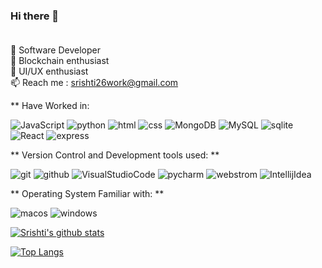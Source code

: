 ### Hi there 👋 <br /> <br />
🌱 Software Developer <br />
🌱 Blockchain enthusiast <br />
🌱 UI/UX enthusiast <br />
📫 Reach me : srishti26work@gmail.com <br />


** Have Worked in: 
<p>
  <img alt="JavaScript" src="https://img.shields.io/badge/javascript-F7DF1E?logo=javascript&logoColor=white&style=ShieldStyle" />
  <img alt="python" src="https://img.shields.io/badge/python-3776AB?logo=python&logoColor=white&style=ShieldStyle" />
  <img alt="html" src="https://img.shields.io/badge/html5-E34F26?logo=html5&logoColor=white&style=ShieldStyle" />
  <img alt="css" src="https://img.shields.io/badge/css3-1572B6?logo=css3&logoColor=white&style=ShieldStyle" />
  <img alt="MongoDB" src="https://img.shields.io/badge/mongodb-47A248?logo=mongodb&logoColor=white&style=ShieldStyle" />
  <img alt="MySQL" src="https://img.shields.io/badge/mysql-F7DF1E?logo=mysql&logoColor=white&style=ShieldStyle" />
  <img alt="sqlite" src="https://img.shields.io/badge/sqlite-003B57?logo=sqlite&logoColor=white&style=ShieldStyle" />
  <img alt="React" src="https://img.shields.io/badge/react-61DAFB?logo=react&logoColor=white&style=ShieldStyle" />
  <img alt="express" src="https://img.shields.io/badge/express-000000?logo=express&logoColor=white&style=ShieldStyle" />
  
</p>
** Version Control and Development tools used: **
<p>
  <img alt="git" src="https://img.shields.io/badge/git-F05032?logo=git&logoColor=white&style=ShieldStyle" />
  <img alt="github" src="https://img.shields.io/badge/github-181717?logo=github&logoColor=white&style=ShieldStyle" />
  <img alt="VisualStudioCode" src="https://img.shields.io/badge/visualstudiocode-5C2D91?logo=visualstudiocode&logoColor=white&style=ShieldStyle" />
  <img alt="pycharm" src="https://img.shields.io/badge/pycharm-000000?logo=pycharm&logoColor=white&style=ShieldStyle" />
  <img alt="webstrom" src="https://img.shields.io/badge/webstorm-000000?logo=webstorm&logoColor=white&style=ShieldStyle" />
  <img alt="IntellijIdea" src="https://img.shields.io/badge/intellijidea-000000?logo=intellijidea&logoColor=white&style=ShieldStyle" />
</p>
** Operating System Familiar with: **
<p>
  <img alt="macos" src="https://img.shields.io/badge/macos-000000?logo=macos&logoColor=white&style=ShieldStyle" />
  <img alt="windows" src="https://img.shields.io/badge/windows-0078D6?logo=windows&logoColor=white&style=ShieldStyle" />
</p>


[![Srishti's github stats](https://github-readme-stats.vercel.app/api?username=Srishti-Kumar&count_private=true&show_icons=true&theme=radical&hide_rank=false)](https://github.com/Srishti-Kumar/github-readme-stats)

[![Top Langs](https://github-readme-stats.vercel.app/api/top-langs/?username=Srishti-Kumar)](https://github.com/Srishti-Kumar/github-readme-stats)


<!--
**Srishti-Kumar/Srishti-Kumar** is a ✨ _special_ ✨ repository because its `README.md` (this file) appears on your GitHub profile.

Here are some ideas to get you started:

- 🔭 I’m currently working on Blockchain Projects ...
🌱 I’m currently learning Front End Dev
- 👯 I’m looking to collaborate on ...
- 🤔 I’m looking for help with ...
- 💬 Ask me about ...
📫 How to reach me: srishti26work@gmail.com
- 😄 Pronouns: ...
- ⚡ Fun fact: ...
-->
